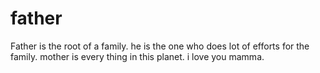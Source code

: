 # father
Father is the root of a family.
he is the one who does lot of efforts for the family.
mother is every thing in this planet.
i love you mamma.
